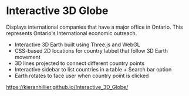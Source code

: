 # Interactive 3D Globe

Displays international companies that have a major office in Ontario. This represents Ontario's International economic outreach.

* Interactive 3D Earth built using Three.js and WebGL
* CSS-based 2D locations for country labbel that follow 3D Earth movement
* 3D lines projected to connect different country points
* Interactive sidebar to list countries in a table + Search bar option
* Earth rotates to face user when country point is clicked

https://kieranhillier.github.io/Interactive_3D_Globe/
